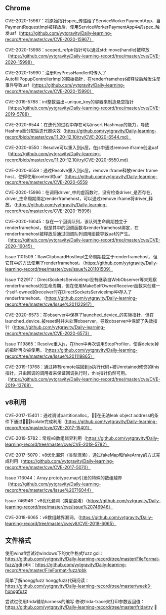 ## Chrome

CVE-2020-15967：将原始指针spec_传递给了ServiceWorkerPaymentApp，当PaymentRequestImpl被释放后，使用ServiceWorkerPaymentApp中的spec_触发uaf（https://github.com/yytgravity/Daily-learning-record/tree/master/cve/CVE-2020-15967）

CVE-2020-15998：scoped_refptr指针可以通过std::move(handle)被释放（https://github.com/yytgravity/Daily-learning-record/tree/master/cve/CVE-2020-15998）

CVE-2020-15990：注册KeyPressHandler时传入了AutofillPopupControllerImpl的原始指针，在renderframehost被释放后触发注册事件导致uaf（https://github.com/yytgravity/Daily-learning-record/tree/master/cve/CVE-2020-15990）

CVE-2019-5788：int整数溢出+unique_key的容器来制造悬空指针（https://github.com/yytgravity/Daily-learning-record/tree/master/cve/CVE-2019-5788）

CVE-2020-6544：在迭代的过程中存在可以insert Hashmap的能力，导致Hashma重分配后迭代器失效（https://github.com/yytgravity/Daily-learning-record/blob/master/cve/11.20-12.10/try/CVE-2020-6544.md）

CVE-2020-6550：Resolve可以重入到js层，在js中通过remove iframe创造uaf（https://github.com/yytgravity/Daily-learning-record/blob/master/cve/11.20-12.10/try/CVE-2020-6550.md）

CVE-2020-6559：通过Resolve重入到js层，remove iframe释放render frame host，使得使用context时uaf（https://github.com/yytgravity/Daily-learning-record/tree/master/cve/CVE-2020-6559

CVE-2020-15996：在调用driver_中的虚函数时，没有检查driver_是否存在，driver_生命周期绑定renderframehost，可以通过remove iframe将driver_释放。（https://github.com/yytgravity/Daily-learning-record/tree/master/cve/CVE-2020-15996）

CVE-2020-16045：存在一个回调队列，该队列生命周期独立于renderframehost，但是其中的回调函数与renderframehost绑定，在renderframehost被释放后通过回调队列调用函数导致uaf的产生。（https://github.com/yytgravity/Daily-learning-record/tree/master/cve/CVE-2020-16045）

Issue 1101509：RawClipboardHostImpl生命周期独立于renderframehost，但它其中的方法使用了renderframehost。（https://github.com/yytgravity/Daily-learning-record/tree/master/cve/Issue%201101509）

Issue 1122917：DirectSocketsServiceImpl没有继承自WebObserver等来观察renderframehost的生命周期，但在使用MakeSelfOwnedReceiver函数来创建一个self-owned的receiver时在DirectSocketsServiceImpl中存入了renderframehost。（https://github.com/yytgravity/Daily-learning-record/tree/master/cve/Issue%201122917）

CVE-2020-6573：在observer中保存了launched_device_的实际指针，但在launched_device_被reset时并未处理observer，导致observer中保留了失效指针（https://github.com/yytgravity/Daily-learning-record/tree/master/cve/CVE-2020-6573）

Issue 1119865：Resolve重入js，在then中再次调用StopProfiler，使得delete掉的指针再次被使用。（https://github.com/yytgravity/Daily-learning-record/tree/master/cve/Issue%201119865）

CVE-2019-13768：通过持有remote端回到js执行代码+被Unretained修饰的this指针，只由回调的调用者来保证回调执行时，this指针仍然可用。（https://github.com/yytgravity/Daily-learning-record/tree/master/cve/CVE-2019-13768）


## v8利用

CVE-2017-15401：通过调试partitionalloc，􏱫􏱎在无法leak object address的条件下通过􏱀􏲱􏱝Isolate完成利用（https://github.com/yytgravity/Daily-learning-record/tree/master/cve/CVE-2017-15401）

CVE-2019-5782：常规v8数组越界利用（https://github.com/yytgravity/Daily-learning-record/tree/master/cve/CVE-2019-5782）

CVE-2017-5070：v8优化漏洞（类型混淆），通过fakeMap和fakeArray的方式完成利用（https://github.com/yytgravity/Daily-learning-record/tree/master/cve/CVE-2017-5070）

Issue 716044：Array.prototype.map引发的特殊的数组越界（https://github.com/yytgravity/Daily-learning-record/tree/master/cve/Issue%20716044）

Issue 746946：v8优化漏洞（类型混淆）（https://github.com/yytgravity/Daily-learning-record/tree/master/cve/issue%20746946）

CVE-2018-6065：v8数组越界漏洞。（https://github.com/yytgravity/Daily-learning-record/tree/master/cve/v8/CVE-2018-6065）


## 文件格式

使用winafl尝试过windows下的文件格式fuzz
gdi：https://github.com/yytgravity/Daily-learning-record/tree/master/FileFormat-fuzz/gdi
pbk：https://github.com/yytgravity/Daily-learning-record/tree/master/FileFormat-fuzz/pbk

简单了解honggfuzz
honggfuzz代码阅读：https://github.com/yytgravity/Daily-learning-record/tree/master/week3-honggfuzz

尝试过使用frida辅助harness的编写
修改frida-trace来打印参数返回值：https://github.com/yytgravity/Daily-learning-record/tree/master/frida/try
􏱋